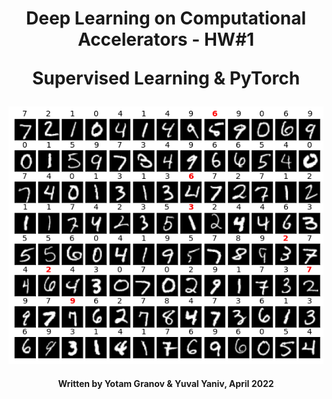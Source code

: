 <h1 align="center">
  Deep Learning on Computational Accelerators - HW#1
  
  Supervised Learning & PyTorch
</h1>
<p align="center">
  <img src="https://github.com/Yomaster10/Deep-Learning-HW-1/blob/main/Numbers.png">
</p>
<h4 align="center">
  Written by Yotam Granov & Yuval Yaniv, April 2022
</h4>
